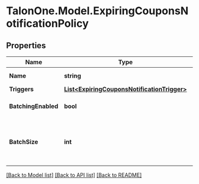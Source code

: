 # TalonOne.Model.ExpiringCouponsNotificationPolicy
## Properties

Name | Type | Description | Notes
------------ | ------------- | ------------- | -------------
**Name** | **string** | Notification name. | 
**Triggers** | [**List&lt;ExpiringCouponsNotificationTrigger&gt;**](ExpiringCouponsNotificationTrigger.md) |  | 
**BatchingEnabled** | **bool** | Indicates whether batching is activated. | [optional] [default to true]
**BatchSize** | **int** | The required size of each batch of data. This value applies only when &#x60;batchingEnabled&#x60; is &#x60;true&#x60;. | [optional] 

[[Back to Model list]](../README.md#documentation-for-models) [[Back to API list]](../README.md#documentation-for-api-endpoints) [[Back to README]](../README.md)

